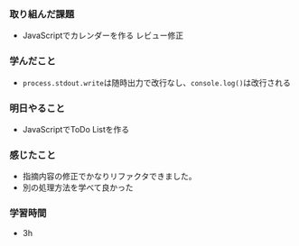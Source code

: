 ### 取り組んだ課題
 - JavaScriptでカレンダーを作る レビュー修正

### 学んだこと
- `process.stdout.write`は随時出力で改行なし、`console.log()`は改行される

### 明日やること
 - JavaScriptでToDo Listを作る

### 感じたこと
- 指摘内容の修正でかなりリファクタできました。
- 別の処理方法を学べて良かった

### 学習時間
- 3h